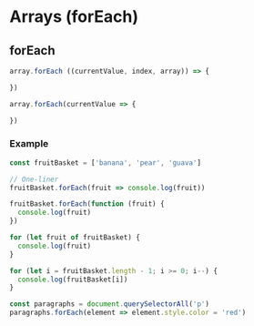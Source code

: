 # Arrays (forEach)

## forEach

```javascript
array.forEach ((currentValue, index, array)) => {

})

array.forEach(currentValue => {

})
```

### Example

```javascript
const fruitBasket = ['banana', 'pear', 'guava']

// One-liner
fruitBasket.forEach(fruit => console.log(fruit))

fruitBasket.forEach(function (fruit) {
  console.log(fruit)
})

for (let fruit of fruitBasket) {
  console.log(fruit)
}

for (let i = fruitBasket.length - 1; i >= 0; i--) {
  console.log(fruitBasket[i])
}
```

```javascript
const paragraphs = document.querySelectorAll('p')
paragraphs.forEach(element => element.style.color = 'red')
```